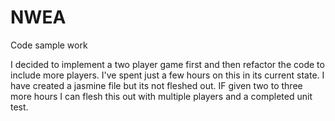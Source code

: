 # NWEA
Code sample work

I decided to implement a two player game first and then refactor the code to include more players. I've spent just a few hours on this in its current state. I have created a jasmine file but its not fleshed out. IF given two to three more hours I can flesh this out with multiple players and a completed unit test. 
